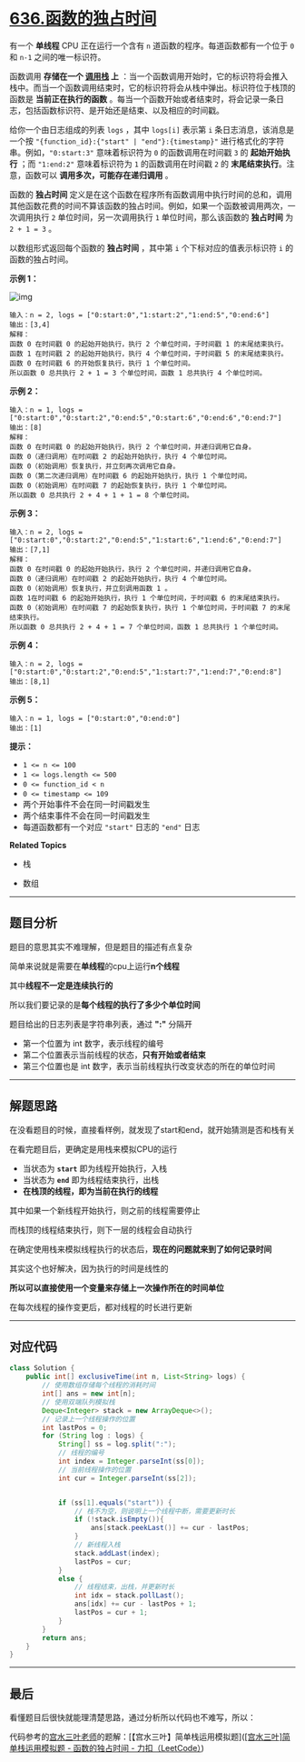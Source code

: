 # [636.函数的独占时间](https://leetcode.cn/problems/exclusive-time-of-functions/)

有一个 **单线程** CPU 正在运行一个含有 `n` 道函数的程序。每道函数都有一个位于 `0` 和 `n-1` 之间的唯一标识符。

函数调用 **存储在一个 [调用栈](https://baike.baidu.com/item/调用栈/22718047?fr=aladdin) 上** ：当一个函数调用开始时，它的标识符将会推入栈中。而当一个函数调用结束时，它的标识符将会从栈中弹出。标识符位于栈顶的函数是 **当前正在执行的函数** 。每当一个函数开始或者结束时，将会记录一条日志，包括函数标识符、是开始还是结束、以及相应的时间戳。

给你一个由日志组成的列表 `logs` ，其中 `logs[i]` 表示第 `i` 条日志消息，该消息是一个按 `"{function_id}:{"start" | "end"}:{timestamp}"` 进行格式化的字符串。例如，`"0:start:3"` 意味着标识符为 `0` 的函数调用在时间戳 `3` 的 **起始开始执行** ；而 `"1:end:2"` 意味着标识符为 `1` 的函数调用在时间戳 `2` 的 **末尾结束执行**。注意，函数可以 **调用多次，可能存在递归调用** 。

函数的 **独占时间** 定义是在这个函数在程序所有函数调用中执行时间的总和，调用其他函数花费的时间不算该函数的独占时间。例如，如果一个函数被调用两次，一次调用执行 `2` 单位时间，另一次调用执行 `1` 单位时间，那么该函数的 **独占时间** 为 `2 + 1 = 3` 。

以数组形式返回每个函数的 **独占时间** ，其中第 `i` 个下标对应的值表示标识符 `i` 的函数的独占时间。

**示例 1：**

![img](https://pic.livorth.cn/img/diag1b.png)

```
输入：n = 2, logs = ["0:start:0","1:start:2","1:end:5","0:end:6"]
输出：[3,4]
解释：
函数 0 在时间戳 0 的起始开始执行，执行 2 个单位时间，于时间戳 1 的末尾结束执行。 
函数 1 在时间戳 2 的起始开始执行，执行 4 个单位时间，于时间戳 5 的末尾结束执行。 
函数 0 在时间戳 6 的开始恢复执行，执行 1 个单位时间。 
所以函数 0 总共执行 2 + 1 = 3 个单位时间，函数 1 总共执行 4 个单位时间。 
```

**示例 2：**

```
输入：n = 1, logs = ["0:start:0","0:start:2","0:end:5","0:start:6","0:end:6","0:end:7"]
输出：[8]
解释：
函数 0 在时间戳 0 的起始开始执行，执行 2 个单位时间，并递归调用它自身。
函数 0（递归调用）在时间戳 2 的起始开始执行，执行 4 个单位时间。
函数 0（初始调用）恢复执行，并立刻再次调用它自身。
函数 0（第二次递归调用）在时间戳 6 的起始开始执行，执行 1 个单位时间。
函数 0（初始调用）在时间戳 7 的起始恢复执行，执行 1 个单位时间。
所以函数 0 总共执行 2 + 4 + 1 + 1 = 8 个单位时间。
```

**示例 3：**

```
输入：n = 2, logs = ["0:start:0","0:start:2","0:end:5","1:start:6","1:end:6","0:end:7"]
输出：[7,1]
解释：
函数 0 在时间戳 0 的起始开始执行，执行 2 个单位时间，并递归调用它自身。
函数 0（递归调用）在时间戳 2 的起始开始执行，执行 4 个单位时间。
函数 0（初始调用）恢复执行，并立刻调用函数 1 。
函数 1在时间戳 6 的起始开始执行，执行 1 个单位时间，于时间戳 6 的末尾结束执行。
函数 0（初始调用）在时间戳 7 的起始恢复执行，执行 1 个单位时间，于时间戳 7 的末尾结束执行。
所以函数 0 总共执行 2 + 4 + 1 = 7 个单位时间，函数 1 总共执行 1 个单位时间。 
```

**示例 4：**

```
输入：n = 2, logs = ["0:start:0","0:start:2","0:end:5","1:start:7","1:end:7","0:end:8"]
输出：[8,1]
```

**示例 5：**

```
输入：n = 1, logs = ["0:start:0","0:end:0"]
输出：[1]
```



**提示：**

- `1 <= n <= 100`
- `1 <= logs.length <= 500`
- `0 <= function_id < n`
- `0 <= timestamp <= 109`
- 两个开始事件不会在同一时间戳发生
- 两个结束事件不会在同一时间戳发生
- 每道函数都有一个对应 `"start"` 日志的 `"end"` 日志

**Related Topics**

- 栈

- 数组

---

## 题目分析

题目的意思其实不难理解，但是题目的描述有点复杂

简单来说就是需要在**单线程**的cpu上运行**n个线程**

其中**线程不一定是连续执行的**

所以我们要记录的是**每个线程的执行了多少个单位时间**

题目给出的日志列表是字符串列表，通过 **":"** 分隔开

- 第一个位置为 int 数字，表示线程的编号
- 第二个位置表示当前线程的状态，**只有开始或者结束**
- 第三个位置也是 int 数字，表示当前线程执行改变状态的所在的单位时间

---

## 解题思路

在没看题目的时候，直接看样例，就发现了start和end，就开始猜测是否和栈有关

在看完题目后，更确定是用栈来模拟CPU的运行

- 当状态为 **`start`** 即为线程开始执行，入栈
- 当状态为 **`end`** 即为线程结束执行，出栈
- **在栈顶的线程，即为当前在执行的线程**

其中如果一个新线程开始执行，则之前的线程需要停止

而栈顶的线程结束执行，则下一层的线程会自动执行

在确定使用栈来模拟线程执行的状态后，**现在的问题就来到了如何记录时间**

其实这个也好解决，因为执行的时间是线性的

**所以可以直接使用一个变量来存储上一次操作所在的时间单位**

在每次线程的操作变更后，都对线程的时长进行更新

---

## 对应代码

```java
class Solution {
    public int[] exclusiveTime(int n, List<String> logs) {
        // 使用数组存储每个线程的消耗时间
        int[] ans = new int[n];
        // 使用双端队列模拟栈
        Deque<Integer> stack = new ArrayDeque<>();
        // 记录上一个线程操作的位置
        int lastPos = 0;
        for (String log : logs) {
            String[] ss = log.split(":");
            // 线程的编号
            int index = Integer.parseInt(ss[0]);
            // 当前线程操作的位置
            int cur = Integer.parseInt(ss[2]);


            if (ss[1].equals("start")) {
                // 栈不为空，则说明上一个线程中断，需要更新时长
                if (!stack.isEmpty()){
                    ans[stack.peekLast()] += cur - lastPos;
                }
                // 新线程入栈
                stack.addLast(index);
                lastPos = cur;
            }
            else {
                // 线程结束，出栈，并更新时长
                int idx = stack.pollLast();
                ans[idx] += cur - lastPos + 1;
                lastPos = cur + 1;
            }
        }
        return ans;
    }
}
```

---

## 最后

看懂题目后很快就能理清楚思路，通过分析所以代码也不难写，所以：

代码参考的[宫水三叶老师](https://leetcode.cn/u/ac_oier/)的题解：[【宫水三叶】简单栈运用模拟题]([[宫水三叶]简单栈运用模拟题 - 函数的独占时间 - 力扣（LeetCode）](https://leetcode.cn/problems/exclusive-time-of-functions/solution/by-ac_oier-z3ed/))